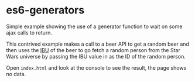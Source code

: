 # es6-generators

Simple example showing the use of a generator function to wait on some ajax
calls to return.

This contrived example makes a call to a beer API to get a random beer and then
uses the [IBU](https://en.wikipedia.org/wiki/Beer_measurement#Bitterness) of the
beer to go fetch a random person from the Star Wars universe by passing the IBU
value in as the ID of the random person.

Open `index.html` and look at the console to see the result, the page shows
no data.